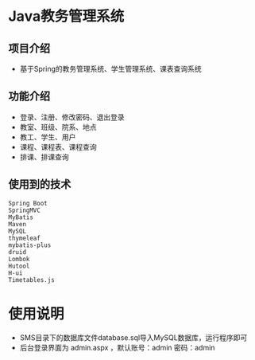 # Java教务管理系统

## 项目介绍
- 基于Spring的教务管理系统、学生管理系统、课表查询系统

## 功能介绍
- 登录、注册、修改密码、退出登录
- 教室、班级、院系、地点
- 教工、学生、用户
- 课程、课程表、课程查询
- 排课、排课查询

## 使用到的技术
```
Spring Boot
SpringMVC
MyBatis
Maven
MySQL
thymeleaf
mybatis-plus
druid
Lombok
Hutool
H-ui
Timetables.js
```

# 使用说明

- SMS目录下的数据库文件database.sql导入MySQL数据库，运行程序即可
- 后台登录界面为 admin.aspx ，默认账号：admin 密码：admin